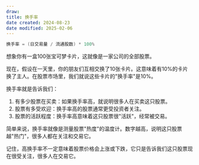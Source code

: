 ```yaml
---
draw:
title: 换手率
date created: 2024-08-23
date modified: 2025-02-06
---
```


```Java
换手率 = (日交易量 / 流通股数) * 100%
```

想象你有一盒100张宝可梦卡片，这就像是一家公司的全部股票。

现在，假设在一天里，你的朋友们互相交换了10张卡片。这意味着有10%的卡片换了主人。在股票市场里，我们就说这些卡片的"换手率"是10%。

换手率就是告诉我们：

1. 有多少股票在买卖：如果换手率高，就说明很多人在买卖这只股票。
2. 股票有多受欢迎：换手率高的股票通常更受投资者关注。
3. 股票的活跃程度：换手率高意味着这只股票很"活跃"，经常被交易。

简单来说，换手率就像是测量股票"热度"的温度计。数字越高，说明这只股票越"热门"，很多人都在关注和交易它。

记住，高换手率不一定意味着股票价格会上涨或下跌，它只是告诉我们这只股票现在很受关注，很多人在交易它。
